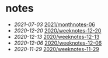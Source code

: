 # notes

- *2021-07-03* [2021/monthnotes-06](./2021/monthnotes-06)
- *2020-12-20* [2020/weeknotes-12-20](./2020/weeknotes-12-20)
- *2020-12-13* [2020/weeknotes-12-13](./2020/weeknotes-12-13)
- *2020-12-06* [2020/weeknotes-12-06](./2020/weeknotes-12-06)
- *2020-11-29* [2020/weeknotes-11-29](./2020/weeknotes-11-29)
